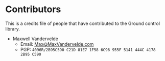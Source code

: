 Contributors
============

This is a credits file of people that have contributed to the Ground control
library.

 * Maxwell Vandervelde
   * Email: Max@MaxVandervelde.com
   * PGP: `4096R/2B95C590 C21D 81E7 1F58 6C96 955F 5141 444C 4178 2B95 C590`
